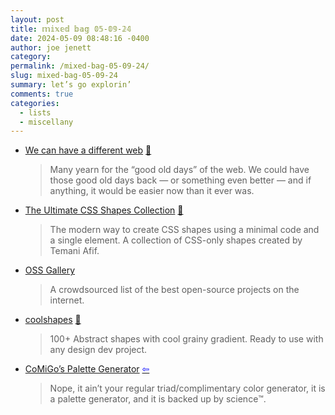 ```yaml
---
layout: post
title: 𝕞𝕚𝕩𝕖𝕕 𝕓𝕒𝕘 𝟘𝟝-𝟘𝟡-𝟚𝟜
date: 2024-05-09 08:48:16 -0400
author: joe jenett
category: 
permalink: /mixed-bag-05-09-24/
slug: mixed-bag-05-09-24
summary: let’s go explorin’
comments: true
categories:
  - lists
  - miscellany
---
```


<ul class="links">
	<li><a title="Molly White" href="https://www.citationneeded.news/we-can-have-a-different-web/">We can have a different web</a> <a href="https://pinboard.in/u:angusf">📌</a><blockquote><p>Many yearn for the “good old days” of the web. We could have those good old days back — or something even better — and if anything, it would be easier now than it ever was.</p></blockquote></li>
	<li><a title="The Ultimate CSS Shapes Collection" href="https://css-shape.com/">The Ultimate CSS Shapes Collection</a> <a href="https://pinboard.in/u:roger">📌</a><blockquote><p>The modern way to create CSS shapes using a minimal code and a single element. A collection of CSS-only shapes created by Temani Afif.</p></blockquote></li>
	<li><a title="Discover the best open-source projects" href="https://oss.gallery/">OSS Gallery</a><blockquote><p>A crowdsourced list of the best open-source projects on the internet.</p></blockquote></li>
	<li><a title="coolshapes" href="https://coolshap.es/">coolshapes</a> <a href="https://pinboard.in/u:zero1infinity">📌</a><blockquote><p>100+ Abstract shapes with cool grainy gradient. Ready to use with any design dev project.</p></blockquote></li>
	<li><a title="CoMiGo’s Palette Generator by Cosmo Myzrail Gorynych" href="https://comigo.itch.io/palettes">CoMiGo’s Palette Generator</a> <a title="source" href="https://discourse.32bit.cafe/t/resources-list-for-the-personal-web/"><span style="color:blue;">&#8678;</span></a><blockquote><p>Nope, it ain’t your regular triad/complimentary color generator, it is a palette generator, and it is backed up by science™️.</p></blockquote></li>
</ul>

<a href="https://brid.gy/publish/mastodon"></a>